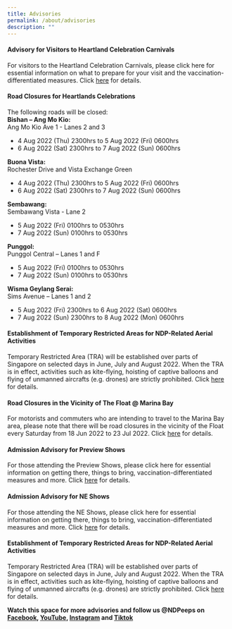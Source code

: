 ```yaml
---
title: Advisories
permalink: /about/advisories
description: ""
---
```

#### Advisory for Visitors to Heartland Celebration Carnivals

For visitors to the Heartland Celebration Carnivals, please click here for essential information on what to prepare for your visit and the vaccination-differentiated measures. Click <a href="/files/Final Advisory.pdf" target="_blank">here</a> for details. 

#### Road Closures for Heartlands Celebrations

The following roads will be closed:<br>
**Bishan – Ang Mo Kio:**<br>
Ang Mo Kio Ave 1 - Lanes 2 and 3 
* 4 Aug 2022 (Thu) 2300hrs to 5 Aug 2022 (Fri) 0600hrs
*	6 Aug 2022 (Sat) 2300hrs to 7 Aug 2022 (Sun) 0600hrs

**Buona Vista:**<br>
Rochester Drive and Vista Exchange Green
* 4 Aug 2022 (Thu) 2300hrs to 5 Aug 2022 (Fri) 0600hrs
* 6 Aug 2022 (Sat) 2300hrs to 7 Aug 2022 (Sun) 0600hrs

**Sembawang:**<br> 
Sembawang Vista - Lane 2
* 5 Aug 2022 (Fri) 0100hrs to 0530hrs
* 7 Aug 2022 (Sun) 0100hrs to 0530hrs

**Punggol:**<br>
Punggol Central – Lanes 1 and F
* 5 Aug 2022 (Fri) 0100hrs to 0530hrs
* 7 Aug 2022 (Sun) 0100hrs to 0530hrs

**Wisma Geylang Serai:**<br>
Sims Avenue – Lanes 1 and 2
* 5 Aug 2022 (Fri) 2300hrs to 6 Aug 2022 (Sat) 0600hrs
* 7 Aug 2022 (Sun) 2300hrs to 8 Aug 2022 (Mon) 0600hrs

#### Establishment of Temporary Restricted Areas for NDP-Related Aerial Activities
Temporary Restricted Area (TRA) will be established over parts of Singapore on selected days in June, July and August 2022. When the TRA is in effect, activities such as kite-flying, hoisting of captive balloons and flying of unmanned aircrafts (e.g. drones) are strictly prohibited. Click <a href="/files/News%20Release%20-%20Establishment%20of%20Temporary%20Restricted%20Area%20for%20NDP-related%20Aerial%20Activities.pdf" target="_blank">here</a> for details.

#### Road Closures in the Vicinity of The Float @ Marina Bay

For motorists and commuters who are intending to travel to the Marina Bay area, please note that there will be road closures in the vicinity of the Float every Saturday from 18 Jun 2022 to 23 Jul 2022. Click <a href="/files/Road Closure Infographic.pdf" target="_blank">here</a> for details.

#### Admission Advisory for Preview Shows

For those attending the Preview Shows, please click here for essential information on getting there, things to bring, vaccination-differentiated measures and more. Click <a href="/files/NDP 22 Preview Advisory.pdf" target="_blank">here</a> for details.

#### Admission Advisory for NE Shows

For those attending the NE Shows, please click here for essential information on getting there, things to bring, vaccination-differentiated measures and more. Click <a href="/files/NDP%2022%20Advisory%20NE.pdf" target="_blank">here</a> for details.

#### Establishment of Temporary Restricted Areas for NDP-Related Aerial Activities
Temporary Restricted Area (TRA) will be established over parts of Singapore on selected days in June, July and August 2022. When the TRA is in effect, activities such as kite-flying, hoisting of captive balloons and flying of unmanned aircrafts (e.g. drones) are strictly prohibited. Click <a href="/files/News%20Release%20-%20Establishment%20of%20Temporary%20Restricted%20Area%20for%20NDP-related%20Aerial%20Activities.pdf" target="_blank">here</a> for details.

**Watch this space for more advisories and follow us @NDPeeps on [Facebook](https://www.facebook.com/NDPeeps), [YouTube](https://www.youtube.com/user/NDPeeps), [Instagram](https://www.instagram.com/ndpeeps/?hl=en) and [Tiktok](https://www.tiktok.com/@ndpeeps?lang=en)**